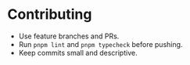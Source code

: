 # Contributing

- Use feature branches and PRs.
- Run `pnpm lint` and `pnpm typecheck` before pushing.
- Keep commits small and descriptive.
